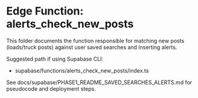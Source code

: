 # Edge Function: alerts_check_new_posts

This folder documents the function responsible for matching new posts (loads/truck posts) against user saved searches and inserting alerts.

Suggested path if using Supabase CLI:
- supabase/functions/alerts_check_new_posts/index.ts

See docs/supabase/PHASE1_README_SAVED_SEARCHES_ALERTS.md for pseudocode and deployment steps.
